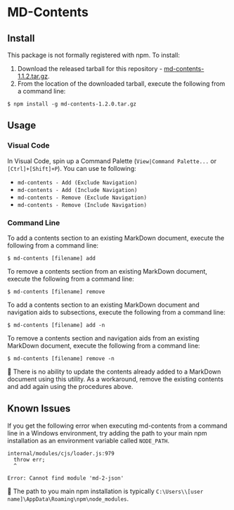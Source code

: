 # MD-Contents

## Install

This package is not formally registered with npm.  To install:

1. Download the released tarball for this repository - [md-contents-1.1.2.tar.gz](https://github.com/thepeej-pwhite6/md-contents/archive/v1.2.0.tar.gz).
1. From the location of the downloaded tarball, execute the following from a command line:

```{shell}
$ npm install -g md-contents-1.2.0.tar.gz
```

## Usage

### Visual Code

In Visual Code, spin up a Command Palette (`View|Command Palette...` or `[Ctrl]+[Shift]+P`).  You can use te following:

* `md-contents - Add (Exclude Navigation)`
* `md-contents - Add (Include Navigation)`
* `md-contents - Remove (Exclude Navigation)`
* `md-contents - Remove (Include Navigation)`

### Command Line

To add a contents section to an existing MarkDown document, execute the following from a command line:


```{shell}
$ md-contents [filename] add
```

To remove a contents section from an existing MarkDown document, execute the following from a command line:


```{shell}
$ md-contents [filename] remove
```

To add a contents section to an existing MarkDown document and navigation aids to subsections, execute the following from a command line:


```{shell}
$ md-contents [filename] add -n
```

To remove a contents section and navigation aids from an existing MarkDown document, execute the following from a command line:


```{shell}
$ md-contents [filename] remove -n
```

:notebook: There is no ability to update the contents already added to a MarkDown document using this utility.  As a workaround, remove the existing contents and add again using the procedures above.


## Known Issues

If you get the following error when executing md-contents from a command line in a Windows environment, try adding the path to your main npm installation as an environment variable called `NODE_PATH`.


```{shell}
internal/modules/cjs/loader.js:979
  throw err;
  ^

Error: Cannot find module 'md-2-json'
```

:notebook: The path to you main npm installation is typically `C:\Users\\[user name]\AppData\Roaming\npm\node_modules`.

